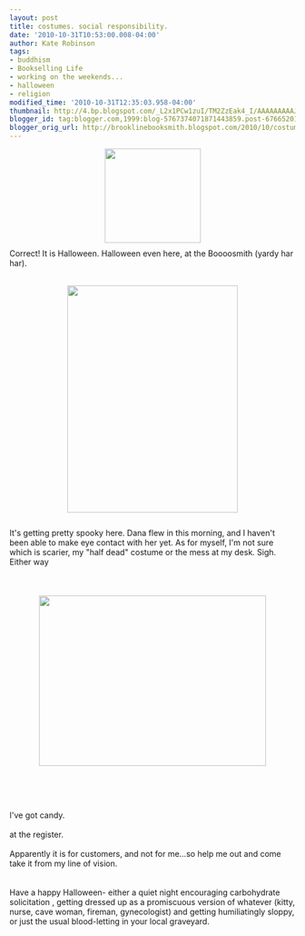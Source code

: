 ```yaml
---
layout: post
title: costumes. social responsibility.
date: '2010-10-31T10:53:00.008-04:00'
author: Kate Robinson
tags:
- buddhism
- Bookselling Life
- working on the weekends...
- halloween
- religion
modified_time: '2010-10-31T12:35:03.958-04:00'
thumbnail: http://4.bp.blogspot.com/_L2x1PCw1zuI/TM2ZzEak4_I/AAAAAAAAAJg/zIbDHT-_NyU/s72-c/a1b2.bmp
blogger_id: tag:blogger.com,1999:blog-5767374071871443859.post-6766520133287995538
blogger_orig_url: http://brooklinebooksmith.blogspot.com/2010/10/costumes-social-responsibility.html
---
```


<a href="http://4.bp.blogspot.com/_L2x1PCw1zuI/TM2ZzEak4_I/AAAAAAAAAJg/zIbDHT-_NyU/s1600/a1b2.bmp"><img style="TEXT-ALIGN: center; MARGIN: 0px auto 10px; WIDTH: 169px; DISPLAY: block; HEIGHT: 166px; CURSOR: hand" id="BLOGGER_PHOTO_ID_5534248619745797106" border="0" alt="" src="http://4.bp.blogspot.com/_L2x1PCw1zuI/TM2ZzEak4_I/AAAAAAAAAJg/zIbDHT-_NyU/s400/a1b2.bmp" /></a> Correct! It is Halloween. Halloween even here, at the Boooosmith (yardy har har).<br /><div></div><br /><div><a href="http://3.bp.blogspot.com/_L2x1PCw1zuI/TM2X2nUhOCI/AAAAAAAAAJY/F9x5QTynGck/s1600/dana1.bmp"><img style="TEXT-ALIGN: center; MARGIN: 0px auto 10px; WIDTH: 300px; DISPLAY: block; HEIGHT: 400px; CURSOR: hand" id="BLOGGER_PHOTO_ID_5534246481631983650" border="0" alt="" src="http://3.bp.blogspot.com/_L2x1PCw1zuI/TM2X2nUhOCI/AAAAAAAAAJY/F9x5QTynGck/s400/dana1.bmp" /></a> </div><br /><div>It's getting pretty spooky here. Dana flew in this morning, and I haven't been able to make eye contact with her yet. As for myself, I'm not sure which is scarier, my "half dead" costume or the mess at my desk. Sigh. Either way</div><br /><div><br /><br /><div><a href="http://4.bp.blogspot.com/_L2x1PCw1zuI/TM2Xotlm9WI/AAAAAAAAAJQ/hzBtfmxZt4c/s1600/dana23.bmp"><img style="TEXT-ALIGN: center; MARGIN: 0px auto 10px; WIDTH: 400px; DISPLAY: block; HEIGHT: 300px; CURSOR: hand" id="BLOGGER_PHOTO_ID_5534246242796107106" border="0" alt="" src="http://4.bp.blogspot.com/_L2x1PCw1zuI/TM2Xotlm9WI/AAAAAAAAAJQ/hzBtfmxZt4c/s400/dana23.bmp" /></a><br /><br /><div><br /><div><br /><div>I've got candy.</div><br /><div>at the register.</div><br /><div>Apparently it is for customers, and not for me...so help me out and come take it from my line of vision.</div><br /><div></div><br /><div>Have a happy Halloween- either a quiet night encouraging carbohydrate solicitation , getting dressed up as a promiscuous version of whatever (kitty, nurse, cave woman, fireman, gynecologist) and getting humiliatingly sloppy, or just the usual blood-letting in your local graveyard.</div><br /><div></div><br /><div></div><br /><br /><br /><br /><br /><br /><div></div></div></div></div></div>